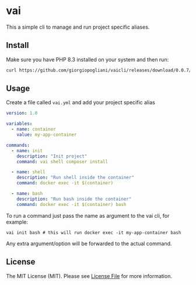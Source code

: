 # vai 

This a simple cli to manage and run project specific aliases. 

## Install

Make sure you have  PHP 8.3 installed on your system and then run: 
```bash
curl https://github.com/giorgiopogliani/vaicli/releases/download/0.0.7/application -o /usr/local/bin/vai && chmod +x /usr/local/bin/vai
```

## Usage

Create a file called `vai.yml` and add your project specific alias

```yml
version: 1.0

variables:
  - name: container
    value: my-app-container

commands:
  - name: init
    description: "Init project"
    command: vai shell composer install

  - name: shell
    description: "Run shell inside the container"
    command: docker exec -it $(container) 

  - name: bash
    description: "Run bash inside the container"
    command: docker exec -it $(container) bash
```

To run a command just pass the name as argument to the vai cli, for example: 
```
vai init bash # this will run docker exec -it my-app-container bash
```

Any extra argument/option will be forwarded to the actual command. 


## License

The MIT License (MIT). Please see [License File](LICENSE.md) for more information.

